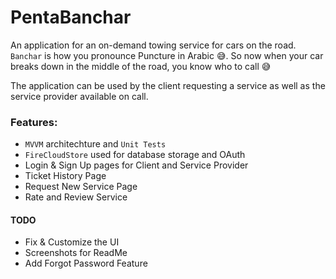 # PentaBanchar

An application for an on-demand towing service for cars on the road. ``Banchar`` is how you pronounce Puncture in Arabic 😅. So now when your car breaks down in the middle of the road, you know who to call 😅

The application can be used by the client requesting a service as well as the service provider available on call.

### Features:
* ``MVVM`` architechture and ``Unit Tests``
* ``FireCloudStore`` used for database storage and OAuth
* Login & Sign Up pages for Client and Service Provider
* Ticket History Page
* Request New Service Page
* Rate and Review Service 

#### TODO
* Fix & Customize the UI
* Screenshots for ReadMe
* Add Forgot Password Feature
